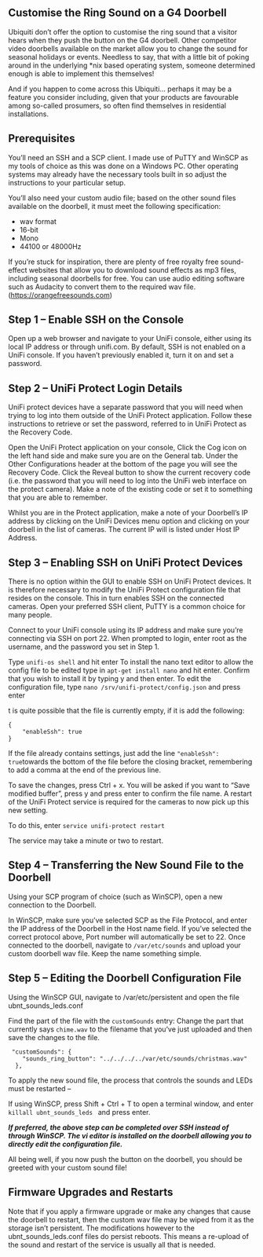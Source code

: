 ## Customise the Ring Sound on a G4 Doorbell


Ubiquiti don’t offer the option to customise the ring sound that a visitor hears when they push the button on the G4 doorbell. 
Other competitor video doorbells available on the market allow you to change the sound for seasonal holidays or events. Needless to say, that with a little bit of poking around in the underlying *nix based operating system, 
someone determined enough is able to implement this themselves!

And if you happen to come across this Ubiquiti… perhaps it may be a feature you consider including, given that your products are favourable among so-called prosumers, so often find themselves in residential installations.

## Prerequisites
You’ll need an SSH and a SCP client. I made use of PuTTY and WinSCP as my tools of choice as this was done on a Windows PC. 
Other operating systems may already have the necessary tools built in so adjust the instructions to your particular setup.

You’ll also need your custom audio file; based on the other sound files available on the doorbell, it must meet the following specification:

  - wav format
  - 16-bit
  - Mono
  - 44100 or 48000Hz

If you’re stuck for inspiration, there are plenty of free royalty free sound-effect websites that allow you to download sound effects as mp3 files, including seasonal doorbells for free. 
You can use audio editing software such as Audacity to convert them to the required wav file.  (https://orangefreesounds.com)

## Step 1 – Enable SSH on the Console
Open up a web browser and navigate to your UniFi console, either using its local IP address or through unifi.com.
By default, SSH is not enabled on a UniFi console. If you haven’t previously enabled it, turn it on and set a password.

## Step 2 – UniFi Protect Login Details
UniFi protect devices have a separate password that you will need when trying to log into them outside of the UniFi Protect application. 
Follow these instructions to retrieve or set the password, referred to in UniFi Protect as the Recovery Code.

Open the UniFi Protect application on your console, Click the Cog icon on the left hand side and make sure you are on the General tab.
Under the Other Configurations header at the bottom of the page you will see the Recovery Code. Click the Reveal button to show the current recovery code 
(i.e. the password that you will need to log into the UniFi web interface on the protect camera). 
Make a note of the existing code or set it to something that you are able to remember.

Whilst you are in the Protect application, make a note of your Doorbell’s IP address by clicking on the UniFi Devices menu option and clicking on your doorbell in the list of cameras. 
The current IP will is listed under Host IP Address.

## Step 3 – Enabling SSH on UniFi Protect Devices
There is no option within the GUI to enable SSH on UniFi Protect devices. It is therefore necessary to modify the UniFi Protect configuration file that resides on the console. This in turn enables SSH on the connected cameras.
Open your preferred SSH client, PuTTY is a common choice for many people.

Connect to your UniFi console using its IP address and make sure you’re connecting via SSH on port 22. When prompted to login, enter root as the username, and the password you set in Step 1.

Type `unifi-os shell` and hit enter
To install the nano text editor to allow the config file to be edited type in `apt-get install nano` and hit enter. Confirm that you wish to install it by typing y and then enter.
To edit the configuration file, type `nano /srv/unifi-protect/config.json` and press enter

t is quite possible that the file is currently empty, if it is add the following:
```
{
    "enableSsh": true
}
```
If the file already contains settings, just add the line ` "enableSsh": true `towards the bottom of the file before the closing bracket, remembering to add a comma at the end of the previous line.

To save the changes, press Ctrl + x. You will be asked if you want to “Save modified buffer”, press y and press enter to confirm the file name.
A restart of the UniFi Protect service is required for the cameras to now pick up this new setting.

To do this, enter `service unifi-protect restart`

The service may take a minute or two to restart.

## Step 4 – Transferring the New Sound File to the Doorbell


Using your SCP program of choice (such as WinSCP), open a new connection to the Doorbell.

In WinSCP, make sure you’ve selected SCP as the File Protocol, and enter the IP address of the Doorbell in the Host name field. If you’ve selected the correct protocol above, Port number will automatically be set to 22.
Once connected to the doorbell, navigate to `/var/etc/sounds` and upload your custom doorbell wav file. Keep the name something simple.

## Step 5 – Editing the Doorbell Configuration File

Using the WinSCP GUI, navigate to /var/etc/persistent and open the file ubnt_sounds_leds.conf

Find the part of the file with the `customSounds` entry:
Change the part that currently says `chime.wav` to the filename that you’ve just uploaded and then save the changes to the file.

```
 "customSounds": {
    "sounds_ring_button": "../../../../var/etc/sounds/christmas.wav"
  },
```
To apply the new sound file, the process that controls the sounds and LEDs must be restarted –

If using WinSCP, press Shift + Ctrl + T to open a terminal window, and enter `killall ubnt_sounds_leds ` and press enter.

***If preferred, the above step can be completed over SSH instead of through WinSCP. The vi editor is installed on the doorbell allowing you to directly edit the configuration file.***

All being well, if you now push the button on the doorbell, you should be greeted with your custom sound file!

## Firmware Upgrades and Restarts
Note that if you apply a firmware upgrade or make any changes that cause the doorbell to restart, then the custom wav file may be wiped from it as the storage isn’t persistent. The modifications however to the ubnt_sounds_leds.conf files do persist reboots. This means a re-upload of the sound and restart of the service is usually all that is needed.










